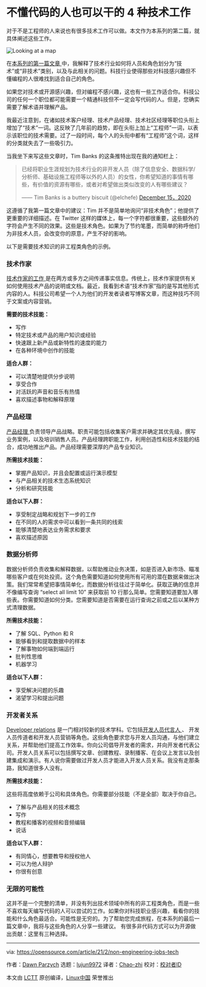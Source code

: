 [#]: collector: (lujun9972)
[#]: translator: (Chao-zhi)
[#]: reviewer: ( )
[#]: publisher: ( )
[#]: url: ( )
[#]: subject: (4 tech jobs for people who don't code)
[#]: via: (https://opensource.com/article/21/2/non-engineering-jobs-tech)
[#]: author: (Dawn Parzych https://opensource.com/users/dawnparzych)

不懂代码的人也可以干的 4 种技术工作
======

对于不是工程师的人来说也有很多技术工作可以做。本文作为本系列的第二篇，就具体阐述这些工作。

![Looking at a map][1]

在[本系列的第一篇文章 ][2] 中，我解释了技术行业如何将人员和角色划分为“技术”或“非技术”类别，以及与此相关的问题。科技行业使得那些对科技感兴趣但不懂编程的人很难找到适合自己的角色。

如果您对技术或开源感兴趣，但对编程不感兴趣，这也有一些工作适合你。科技公司的任何一个职位都可能需要一个精通科技但不一定会写代码的人。但是，您确实需要了解术语并理解产品。

我最近注意到，在诸如技术客户经理、技术产品经理、技术社区经理等职位头衔上增加了“技术”一词。这反映了几年前的趋势，即在头衔上加上“工程师”一词，以表示该职位的技术需要。过了一段时间，每个人的头衔中都有“工程师”这个词，这样的分类就失去了一些吸引力。

当我坐下来写这些文章时，Tim Banks 的这条推特出现在我的通知栏上：

> 已经将职业生涯规划为技术行业的非开发人员（除了信息安全、数据科学/分析师、基础设施工程师等以外的人员）的女性，你希望知道的事情有哪些，有价值的资源有哪些，或者对希望做出类似改变的人有哪些建议？
>
> —— Tim Banks is a buttery biscuit (@elchefe) [December 15，2020][3]

这遵循了我第一篇文章中的建议：Tim 并不是简单地询问“非技术角色”；他提供了更重要的详细描述。在 Twitter 这样的媒体上，每一个字符都很重要，这些额外的字符会产生不同的效果。这些是技术角色。如果为了节约笔墨，而简单的称呼他们为非技术人员，会改变你的原意，产生不好的影响。

以下是需要技术知识的非工程类角色的示例。

### 技术作家

[技术作家的工作 ][4] 是在两方或多方之间传递事实信息。传统上，技术作家提供有关如何使用技术产品的说明或文档。最近，我看到术语“技术作家”指的是写其他形式内容的人。科技公司希望一个人为他们的开发者读者写博客文章，而这种技巧不同于文案或内容营销。

**需要的技术技能：**

  * 写作
  * 特定技术或产品的用户知识或经验
  * 快速跟上新产品或新特性的速度的能力
  * 在各种环境中创作的技能


**适合人群：**

  * 可以清楚地提供分步说明
  * 享受合作
  * 对活跃的声音和音乐有热情
  * 喜欢描述事物和解释原理


### 产品经理

[产品经理 ][5] 负责领导产品战略。职责可能包括收集客户需求并确定其优先级，撰写业务案例，以及培训销售人员。产品经理跨职能工作，利用创造性和技术技能的结合，成功地推出产品。产品经理需要深厚的产品专业知识。

**所需技术技能：**

  * 掌握产品知识，并且会配置或运行演示模型
  * 与产品相关的技术生态系统知识
  * 分析和研究技能

**适合以下人群：**

  * 享受制定战略和规划下一步的工作
  * 在不同的人的需求中可以看到一条共同的线索
  * 能够清楚地表达业务需求和要求
  * 喜欢描述原因

### 数据分析师

数据分析师负责收集和解释数据，以帮助推动业务决策，如是否进入新市场、瞄准哪些客户或在何处投资。这个角色需要知道如何使用所有可用的潜在数据来做出决策。我们常常希望把事情简单化，而数据分析往往过于简单化。获取正确的信息并不像编写查询 “select all limit 10” 来获取前 10 行那么简单。您需要知道要加入哪些表。你需要知道如何分类。您需要知道是否需要在运行查询之前或之后以某种方式清理数据。

**所需技术技能：**

  * 了解 SQL、Python 和 R
  * 能够看到和提取数据中的样本
  * 了解事物如何端到端运行
  * 批判性思维
  * 机器学习

**适合以下人群：**

  * 享受解决问题的乐趣
  * 渴望学习和提出问题



### 开发者关系

[Developer relations][6] 是一门相对较新的技术学科。它包括[开发人员代言人 ][7]、 开发人员传道者和开发人员营销等角色。这些角色要求您与开发人员沟通，与他们建立关系，并帮助他们提高工作效率。你向公司倡导开发者的需求，并向开发者代表公司。开发人员关系可以包括撰写文章、创建教程、录制播客、在会议上发言以及创建集成和演示。有人说你需要做过开发人员才能进入开发人员关系。我没有走那条路，我知道很多人没有。

**所需技术技能：**

这些将高度依赖于公司和具体角色。你需要部分技能（不是全部）取决于你自己。

  * 了解与产品相关的技术概念
  * 写作
  * 教程和播客的视频和音频编辑
  * 说话

**适合以下人群：**

  * 有同情心，想要教导和授权他人
  * 可以为他人辩护
  * 你很有创意


### 无限的可能性

这并不是一个完整的清单，并没有列出技术领域中所有的非工程类角色，而是一些不喜欢每天编写代码的人可以尝试的工作。如果你对科技职业感兴趣，看看你的技能和什么角色最适合。可能性是无穷的。为了帮助您完成旅程，在本系列的最后一篇文章中，我将与这些角色的人分享一些建议。
有很多非代码方式可以为开源做出贡献：这里有三种选择。

--------------------------------------------------------------------------------

via: https://opensource.com/article/21/2/non-engineering-jobs-tech

作者：[Dawn Parzych][a]
选题：[lujun9972][b]
译者：[Chao-zhi](https://github.com/Chao-zhi)
校对：[校对者ID](https://github.com/校对者ID)

本文由 [LCTT](https://github.com/LCTT/TranslateProject) 原创编译，[Linux中国](https://linux.cn/) 荣誉推出

[a]: https://opensource.com/users/dawnparzych
[b]: https://github.com/lujun9972
[1]: https://opensource.com/sites/default/files/styles/image-full-size/public/lead-images/tips_map_guide_ebook_help_troubleshooting_lightbulb_520.png?itok=L0BQHgjr (Looking at a map)
[2]: https://opensource.com/article/21/2/what-does-it-mean-be-technical
[3]: https://twitter.com/elchefe/status/1338933320147750915?ref_src=twsrc%5Etfw
[4]: https://opensource.com/article/17/5/technical-writing-job-interview-tips
[5]: https://opensource.com/article/20/2/product-management-open-source-company
[6]: https://www.marythengvall.com/blog/2019/5/22/what-is-developer-relations-and-why-should-you-care
[7]: https://opensource.com/article/20/10/open-source-developer-advocates
